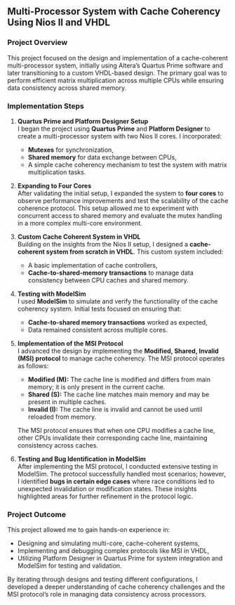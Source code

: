 ## Multi-Processor System with Cache Coherency Using Nios II and VHDL

### Project Overview
This project focused on the design and implementation of a cache-coherent multi-processor system, initially using Altera’s Quartus Prime software and later transitioning to a custom VHDL-based design. The primary goal was to perform efficient matrix multiplication across multiple CPUs while ensuring data consistency across shared memory.

### Implementation Steps

1. **Quartus Prime and Platform Designer Setup**  
   I began the project using **Quartus Prime** and **Platform Designer** to create a multi-processor system with two Nios II cores. I incorporated:
   - **Mutexes** for synchronization,
   - **Shared memory** for data exchange between CPUs,
   - A simple cache coherency mechanism to test the system with matrix multiplication tasks.

2. **Expanding to Four Cores**  
   After validating the initial setup, I expanded the system to **four cores** to observe performance improvements and test the scalability of the cache coherence protocol. This setup allowed me to experiment with concurrent access to shared memory and evaluate the mutex handling in a more complex multi-core environment.

3. **Custom Cache Coherent System in VHDL**  
   Building on the insights from the Nios II setup, I designed a **cache-coherent system from scratch in VHDL**. This custom system included:
   - A basic implementation of cache controllers,
   - **Cache-to-shared-memory transactions** to manage data consistency between CPU caches and shared memory.

4. **Testing with ModelSim**  
   I used **ModelSim** to simulate and verify the functionality of the cache coherency system. Initial tests focused on ensuring that:
   - **Cache-to-shared memory transactions** worked as expected,
   - Data remained consistent across multiple cores.

5. **Implementation of the MSI Protocol**  
   I advanced the design by implementing the **Modified, Shared, Invalid (MSI) protocol** to manage cache coherency. The MSI protocol operates as follows:
   - **Modified (M):** The cache line is modified and differs from main memory; it is only present in the current cache.
   - **Shared (S):** The cache line matches main memory and may be present in multiple caches.
   - **Invalid (I):** The cache line is invalid and cannot be used until reloaded from memory.

   The MSI protocol ensures that when one CPU modifies a cache line, other CPUs invalidate their corresponding cache line, maintaining consistency across caches.

6. **Testing and Bug Identification in ModelSim**  
   After implementing the MSI protocol, I conducted extensive testing in ModelSim. The protocol successfully handled most scenarios; however, I identified **bugs in certain edge cases** where race conditions led to unexpected invalidation or modification states. These insights highlighted areas for further refinement in the protocol logic.

### Project Outcome
This project allowed me to gain hands-on experience in:
- Designing and simulating multi-core, cache-coherent systems,
- Implementing and debugging complex protocols like MSI in VHDL,
- Utilizing Platform Designer in Quartus Prime for system integration and ModelSim for testing and validation.

By iterating through designs and testing different configurations, I developed a deeper understanding of cache coherency challenges and the MSI protocol’s role in managing data consistency across processors.
